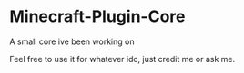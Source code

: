 # Minecraft-Plugin-Core
A small core ive been working on

Feel free to use it for whatever idc, just credit me or ask me.  
